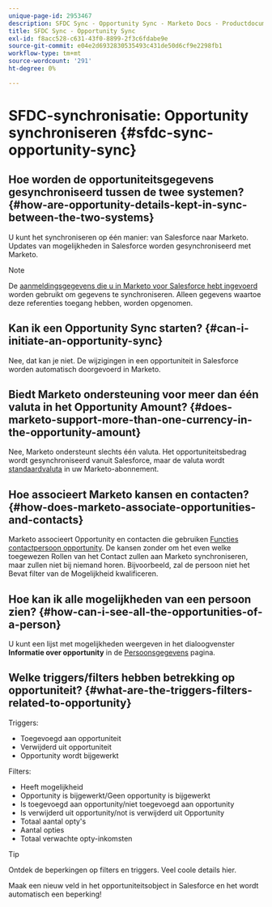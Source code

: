 ```yaml
---
unique-page-id: 2953467
description: SFDC Sync - Opportunity Sync - Marketo Docs - Productdocumentatie
title: SFDC Sync - Opportunity Sync
exl-id: f8acc528-c631-43f0-8899-2f3c6fdabe9e
source-git-commit: e04e2d6932830535493c431de50d6cf9e2298fb1
workflow-type: tm+mt
source-wordcount: '291'
ht-degree: 0%

---
```


# SFDC-synchronisatie: Opportunity synchroniseren {#sfdc-sync-opportunity-sync}

## Hoe worden de opportuniteitsgegevens gesynchroniseerd tussen de twee systemen? {#how-are-opportunity-details-kept-in-sync-between-the-two-systems}

U kunt het synchroniseren op één manier: van Salesforce naar Marketo. Updates van mogelijkheden in Salesforce worden gesynchroniseerd met Marketo.

>[!NOTE]
>
>De [aanmeldingsgegevens die u in Marketo voor Salesforce hebt ingevoerd](/help/marketo/product-docs/crm-sync/salesforce-sync/setup/enterprise-unlimited-edition/step-2-of-3-create-a-salesforce-user-for-marketo-enterprise-unlimited.md) worden gebruikt om gegevens te synchroniseren. Alleen gegevens waartoe deze referenties toegang hebben, worden opgenomen.

## Kan ik een Opportunity Sync starten? {#can-i-initiate-an-opportunity-sync}

Nee, dat kan je niet. De wijzigingen in een opportuniteit in Salesforce worden automatisch doorgevoerd in Marketo.

## Biedt Marketo ondersteuning voor meer dan één valuta in het Opportunity Amount? {#does-marketo-support-more-than-one-currency-in-the-opportunity-amount}

Nee, Marketo ondersteunt slechts één valuta. Het opportuniteitsbedrag wordt gesynchroniseerd vanuit Salesforce, maar de valuta wordt [standaardvaluta](/help/marketo/product-docs/administration/settings/set-default-location-settings-for-a-subscription.md#set-the-default-currency-settings-for-a-subscription) in uw Marketo-abonnement.

## Hoe associeert Marketo kansen en contacten? {#how-does-marketo-associate-opportunities-and-contacts}

Marketo associeert Opportunity en contacten die gebruiken [Functies contactpersoon opportunity](https://help.salesforce.com/HTViewHelpDoc?id=contactroles.htm). De kansen zonder om het even welke toegewezen Rollen van het Contact zullen aan Marketo synchroniseren, maar zullen niet bij niemand horen. Bijvoorbeeld, zal de persoon niet het Bevat filter van de Mogelijkheid kwalificeren.

## Hoe kan ik alle mogelijkheden van een persoon zien? {#how-can-i-see-all-the-opportunities-of-a-person}

U kunt een lijst met mogelijkheden weergeven in het dialoogvenster **Informatie over opportunity** in de [Persoonsgegevens](/help/marketo/product-docs/core-marketo-concepts/smart-lists-and-static-lists/managing-people-in-smart-lists/using-the-person-detail-page.md) pagina.

## Welke triggers/filters hebben betrekking op opportuniteit? {#what-are-the-triggers-filters-related-to-opportunity}

Triggers:

* Toegevoegd aan opportuniteit
* Verwijderd uit opportuniteit
* Opportunity wordt bijgewerkt

Filters:

* Heeft mogelijkheid
* Opportunity is bijgewerkt/Geen opportunity is bijgewerkt
* Is toegevoegd aan opportunity/niet toegevoegd aan opportunity
* Is verwijderd uit opportunity/not is verwijderd uit Opportunity
* Totaal aantal opty&#39;s
* Aantal opties
* Totaal verwachte opty-inkomsten

>[!TIP]
>
>Ontdek de beperkingen op filters en triggers. Veel coole details hier.
>
>Maak een nieuw veld in het opportuniteitsobject in Salesforce en het wordt automatisch een beperking!
